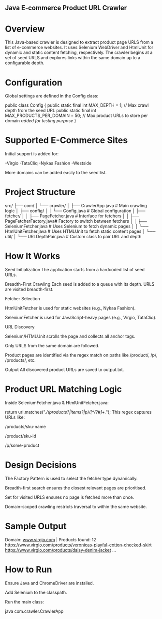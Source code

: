 ## Java E-commerce Product URL Crawler

# Overview
This Java-based crawler is designed to extract product page URLS from a list of e-commerce websites. It uses Selenium WebDriver and HtmlUnit for dynamic and static content fetching, respectively. The crawler begins at a set of seed URLS and explores links within the same domain up to a configurable depth.

# Configuration
Global settings are defined in the Config class:

 
public class Config {
    public static final int MAX_DEPTH = 1;                     // Max crawl depth from the seed URL
    public static final int MAX_PRODUCTS_PER_DOMAIN = 50;     // Max product URLs to store per domain *added for testing purpose*
}
# Supported E-Commerce Sites
Initial support is added for:

-Virgio
-TataCliq
-Nykaa Fashion
-Westside

More domains can be added easily to the seed list.

# Project Structure
 
src/
├── com/
│   └── crawler/
│       ├── CrawlerApp.java            # Main crawling logic
│       ├── config/
│       │   └── Config.java            # Global configuration
│       ├── fetcher/
│       │   ├── PageFetcher.java       # Interface for fetchers
│       │   ├── PageFetcherFactory.java# Factory to switch between fetchers
│       │   ├── SeleniumFetcher.java   # Uses Selenium to fetch dynamic pages
│       │   └── HtmlUnitFetcher.java   # Uses HTMLUnit to fetch static content pages
│       └── util/
│           └── URLDepthPair.java      # Custom class to pair URL and depth
# How It Works
Seed Initialization
The application starts from a hardcoded list of seed URLs.

Breadth-First Crawling
Each seed is added to a queue with its depth. URLS are visited breadth-first.

Fetcher Selection

HtmlUnitFetcher is used for static websites (e.g., Nykaa Fashion).

SeleniumFetcher is used for JavaScript-heavy pages (e.g., Virgio, TataCliq).

URL Discovery

Selenium/HTMLUnit scrolls the page and collects all anchor <a> tags.

Only URLS from the same domain are followed.

Product pages are identified via the regex match on paths like /product/, /p/, /products/, etc.

Output
All discovered product URLs are saved to output.txt.

# Product URL Matching Logic
Inside SeleniumFetcher.java & HtmlUnitFetcher.java:

 
return url.matches(".*/(products?|items?|p)/[^/?#]+.*");
This regex captures URLs like:

/products/sku-name

/product/sku-id

/p/some-product

# Design Decisions
The Factory Pattern is used to select the fetcher type dynamically.

Breadth-first search ensures the closest relevant pages are prioritised.

Set for visited URLS ensures no page is fetched more than once.

Domain-scoped crawling restricts traversal to within the same website.

# Sample Output
 
Domain: www.virgio.com | Products found: 12
  https://www.virgio.com/products/veronicas-playful-cotton-checked-skirt
  https://www.virgio.com/products/daisy-denim-jacket
  ...
# How to Run
Ensure Java and ChromeDriver are installed.

Add Selenium to the classpath.

Run the main class:

java com.crawler.CrawlerApp